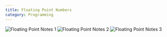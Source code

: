 ```yaml
---
title: Floating Point Numbers
category: Programming
---
```


![Floating Point Notes 1](/images/floating_point/floating_point_1.jpg)
![Floating Point Notes 2](/images/floating_point/floating_point_2.jpg)
![Floating Point Notes 3](/images/floating_point/floating_point_3.jpg)
